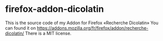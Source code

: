 # firefox-addon-dicolatin
This is the source code of my Addon for Firefox «Recherche Dicolatin»
You can found it on https://addons.mozilla.org/fr/firefox/addon/recherche-dicolatin/
There is a MIT license.
